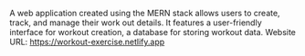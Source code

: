A web application created using the MERN stack allows users to create, track, and manage their work out details. It features a user-friendly interface for workout creation, a database for storing workout data.
Website URL: https://workout-exercise.netlify.app
